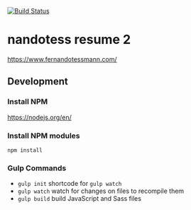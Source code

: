 [![Build Status](https://semaphoreci.com/api/v1/nandotess/nandotess-resume-2/branches/master/shields_badge.svg)](https://semaphoreci.com/nandotess/nandotess-resume-2)

# nandotess resume 2
https://www.fernandotessmann.com/

## Development

### Install NPM
https://nodejs.org/en/

### Install NPM modules
`npm install`

### Gulp Commands
* `gulp init` shortcode for `gulp watch`
* `gulp watch` watch for changes on files to recompile them
* `gulp build` build JavaScript and Sass files
